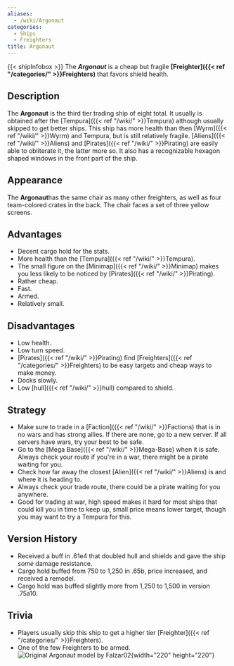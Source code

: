 ```yaml
---
aliases:
  - /wiki/Argonaut
categories:
  - Ships
  - Freighters
title: Argonaut
---
```


{{< shipInfobox >}} The **_Argonaut_** is a cheap but fragile **[Freighter]({{< ref "/categories/" >}}Freighters)** that favors shield health.

## Description

The **Argonaut** is the third tier trading ship of eight total. It usually is obtained after the [Tempura]({{< ref "/wiki/" >}}Tempura) although usually skipped to get better ships. This ship has more health than then [Wyrm]({{< ref "/wiki/" >}}Wyrm) and Tempura, but is still relatively fragile. [Aliens]({{< ref "/wiki/" >}}Aliens) and [Pirates]({{< ref "/wiki/" >}}Pirating) are easily able to obliterate it, the latter more so. It also has a recognizable hexagon shaped windows in the front part of the ship.

## Appearance

The **Argonaut**has the same chair as many other freighters, as well as four team-colored crates in the back. The chair faces a set of three yellow screens.

## Advantages

- Decent cargo hold for the stats.
- More health than the [Tempura]({{< ref "/wiki/" >}}Tempura).
- The small figure on the [Minimap]({{< ref "/wiki/" >}}Minimap) makes you less likely to be noticed by [Pirates]({{< ref "/wiki/" >}}Pirating).
- Rather cheap.
- Fast.
- Armed.
- Relatively small.

## Disadvantages

- Low health.
- Low turn speed.
- [Pirates]({{< ref "/wiki/" >}}Pirating) find [Freighters]({{< ref "/categories/" >}}Freighters) to be easy targets and cheap ways to make money.
- Docks slowly.
- Low [hull]({{< ref "/wiki/" >}}hull) compared to shield.

## Strategy

- Make sure to trade in a [Faction]({{< ref "/wiki/" >}}Factions) that is in no wars and has strong allies. If there are none, go to a new server. If all servers have wars, try your best to be safe.
- Go to the [Mega Base]({{< ref "/wiki/" >}}Mega-Base) when it is safe. Always check your route if you're in a war, there might be a pirate waiting for you.
- Check how far away the closest [Alien]({{< ref "/wiki/" >}}Aliens) is and where it is heading to.
- Always check your trade route, there could be a pirate waiting for you anywhere.
- Good for trading at war, high speed makes it hard for most ships that could kill you in time to keep up, small price means lower target, though you may want to try a Tempura for this.

## Version History

- Received a buff in .61e4 that doubled hull and shields and gave the ship _some_ damage resistance.
- Cargo hold buffed from 750 to 1,250 in .65b, price increased, and received a remodel.
- Cargo hold was buffed slightly more from 1,250 to 1,500 in version .75a10.

## Trivia

- Players usually skip this ship to get a higher tier [Freighter]({{< ref "/categories/" >}}Freighters).
- One of the few Freighters to be armed.![Original Argonaut model by
Falzar02](Argonaut.png "Original Argonaut model by Falzar02"){width="220" height="220"}
